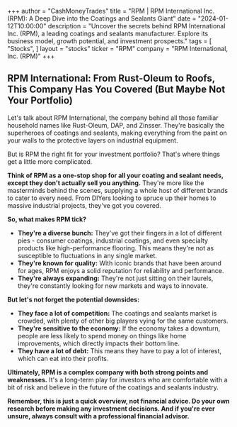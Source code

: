 +++
author = "CashMoneyTrades"
title = "RPM |  RPM International Inc. (RPM): A Deep Dive into the Coatings and Sealants Giant"
date = "2024-01-12T10:00:00"
description = "Uncover the secrets behind RPM International Inc. (RPM), a leading coatings and sealants manufacturer. Explore its business model, growth potential, and investment prospects."
tags = [
"Stocks",
]
layout = "stocks"
ticker = "RPM"
company = "RPM International, Inc. (RPM)"
+++
        


## RPM International: From Rust-Oleum to Roofs, This Company Has You Covered (But Maybe Not Your Portfolio)

Let's talk about RPM International, the company behind all those familiar household names like Rust-Oleum, DAP, and Zinsser. They're basically the superheroes of coatings and sealants, making everything from the paint on your walls to the protective layers on industrial equipment. 

But is RPM the right fit for your investment portfolio? That's where things get a little more complicated. 

**Think of RPM as a one-stop shop for all your coating and sealant needs, except they don't actually sell you anything.** They're more like the masterminds behind the scenes, supplying a whole host of different brands to cater to every need.  From DIYers looking to spruce up their homes to massive industrial projects, they've got you covered.

**So, what makes RPM tick?**

* **They're a diverse bunch:** They've got their fingers in a lot of different pies - consumer coatings, industrial coatings, and even specialty products like high-performance flooring. This means they're not as susceptible to fluctuations in any single market.
* **They're known for quality:** With iconic brands that have been around for ages, RPM enjoys a solid reputation for reliability and performance. 
* **They're always expanding:**  They're not just sitting on their laurels, they're constantly looking for new markets and ways to innovate. 

**But let's not forget the potential downsides:**

* **They face a lot of competition:**  The coatings and sealants market is crowded, with plenty of other big players vying for the same customers.
* **They're sensitive to the economy:**  If the economy takes a downturn, people are less likely to spend money on things like home improvements, which directly impacts their bottom line.
* **They have a lot of debt:** This means they have to pay a lot of interest, which can eat into their profits.

**Ultimately, RPM is a complex company with both strong points and weaknesses.**  It's a long-term play for investors who are comfortable with a bit of risk and believe in the future of the coatings and sealants industry. 

**Remember, this is just a quick overview, not financial advice. Do your own research before making any investment decisions.  And if you're ever unsure, always consult with a professional financial advisor.** 

        